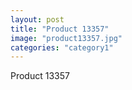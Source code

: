 ```yaml
---
layout: post
title: "Product 13357"
image: "product13357.jpg"
categories: "category1"
---
```

Product 13357
